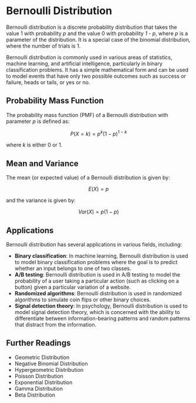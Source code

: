 # Bernoulli Distribution

Bernoulli distribution is a discrete probability distribution that takes the value 1 with probability *p* and the value 0 with probability *1 - p*, where *p* is a parameter of the distribution. It is a special case of the binomial distribution, where the number of trials is 1. 

Bernoulli distribution is commonly used in various areas of statistics, machine learning, and artificial intelligence, particularly in binary classification problems. It has a simple mathematical form and can be used to model events that have only two possible outcomes such as success or failure, heads or tails, or yes or no.

## Probability Mass Function

The probability mass function (PMF) of a Bernoulli distribution with parameter *p* is defined as:

$$P(X=k) = p^k(1-p)^{1-k}$$

where *k* is either 0 or 1.

## Mean and Variance

The mean (or expected value) of a Bernoulli distribution is given by:

$$E(X) = p$$

and the variance is given by:

$$Var(X) = p(1-p)$$

## Applications

Bernoulli distribution has several applications in various fields, including:

- **Binary classification**: In machine learning, Bernoulli distribution is used to model binary classification problems where the goal is to predict whether an input belongs to one of two classes.
- **A/B testing**: Bernoulli distribution is used in A/B testing to model the probability of a user taking a particular action (such as clicking on a button) given a particular variation of a website.
- **Randomized algorithms**: Bernoulli distribution is used in randomized algorithms to simulate coin flips or other binary choices.
- **Signal detection theory**: In psychology, Bernoulli distribution is used to model signal detection theory, which is concerned with the ability to differentiate between information-bearing patterns and random patterns that distract from the information.

## Further Readings

- Geometric Distribution
- Negative Binomial Distribution
- Hypergeometric Distribution
- Poisson Distribution
- Exponential Distribution
- Gamma Distribution
- Beta Distribution
